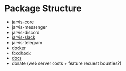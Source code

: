 # Package Structure

* [jarvis-core](https://github.com/the-vision/jarvis-core)
* jarvis-messenger
* jarvis-discord
* [jarvis-slack](https://github.com/the-vision/jarvis-slack)
* jarvis-telegram
* [docker](https://github.com/the-vision/docker)
* [feedback](https://github.com/the-vision/feedback)
* [docs](https://github.com/the-vision/docs)
* donate (web server costs + feature request bounties?)

